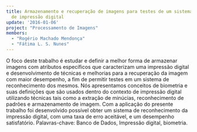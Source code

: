 ```yaml
---
title: Armazenamento e recuperação de imagens para testes de um sistema de reconhecimento
  de impressão digital
update: '2016-01-06'
project: "Processamento de Imagens"
members:
  - "Rogério Machado Mendonça"
  - "Fátima L. S. Nunes"
---
```

O foco deste trabalho é estudar e definir a melhor forma de armazenar imagens com atributos específicos que caracterizam uma impressão digital e desenvolvimento de técnicas e melhorias para a recuperação da imagem com maior desempenho, a fim de permitir testes em um sistema de reconhecimento dos mesmos. Nós apresentamos conceitos de biometria e suas definições que são usados ​​dentro do contexto de impressão digital utilizando técnicas tais como a extração de minúcias, reconhecimento de padrões e armazenamento de imagem. Com a aplicação do presente trabalho foi desenvolvido possível obter um sistema de reconhecimento da impressão digital, com uma taxa de erro aceitável, e um desempenho satisfatório.
Palavras-chave: Banco de Dados, Impressão digital, biometria.

 
